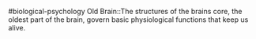 #biological-psychology 
Old Brain::The structures of the brains core, the oldest part of the brain, govern basic physiological functions that keep us alive.
<!--SR:!2023-12-20,3,250-->